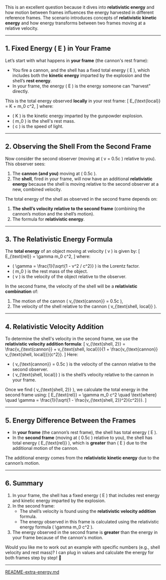 This is an excellent question because it dives into **relativistic energy** and how motion between frames influences the energy harvested in different reference frames. The scenario introduces concepts of **relativistic kinetic energy** and how energy transforms between two frames moving at a relative velocity.

---

## **1. Fixed Energy \( E \) in Your Frame**
Let’s start with what happens in **your frame** (the cannon's rest frame):
- You fire a cannon, and the shell has a fixed total energy \( E \), which includes both the **kinetic energy** imparted by the explosion and the shell’s **rest energy**.
- In your frame, the energy \( E \) is the energy someone can "harvest" directly.

This is the total energy observed **locally** in your rest frame:
\[
E_{\text{local}} = K + m_0 c^2,
\]
where:
- \( K \) is the kinetic energy imparted by the gunpowder explosion.
- \( m_0 \) is the shell's rest mass.
- \( c \) is the speed of light.

---

## **2. Observing the Shell From the Second Frame**
Now consider the second observer (moving at \( v = 0.5c \) relative to you). This observer sees:
1. The **cannon (and you)** moving at \( 0.5c \).
2. The **shell**, fired in your frame, will now have an additional **relativistic energy** because the shell is moving relative to the second observer at a new, combined velocity.

The total energy of the shell as observed in the second frame depends on:
1. **The shell’s velocity relative to the second frame** (combining the cannon’s motion and the shell’s motion).
2. The formula for **relativistic energy**.

---

## **3. The Relativistic Energy Formula**
The **total energy** of an object moving at velocity \( v \) is given by:
\[
E_{\text{rel}} = \gamma m_0 c^2,
\]
where:
- \( \gamma = \frac{1}{\sqrt{1 - v^2 / c^2}} \) is the Lorentz factor.
- \( m_0 \) is the rest mass of the object.
- \( v \) is the velocity of the object relative to the observer.

In the second frame, the velocity of the shell will be a **relativistic combination** of:
1. The motion of the cannon \( v_{\text{cannon}} = 0.5c \),
2. The velocity of the shell relative to the cannon \( v_{\text{shell, local}} \).

---

## **4. Relativistic Velocity Addition**
To determine the shell's velocity in the second frame, we use the **relativistic velocity addition formula**:
\[
v_{\text{shell, 2}} = \frac{v_{\text{cannon}} + v_{\text{shell, local}}}{1 + \frac{v_{\text{cannon}} v_{\text{shell, local}}}{c^2}}.
\]
Here:
- \( v_{\text{cannon}} = 0.5c \) is the velocity of the cannon relative to the second observer.
- \( v_{\text{shell, local}} \) is the shell’s velocity relative to the cannon in your frame.

Once we find \( v_{\text{shell, 2}} \), we calculate the total energy in the second frame using:
\[
E_{\text{rel}} = \gamma m_0 c^2 \quad \text{where} \quad \gamma = \frac{1}{\sqrt{1 - \frac{v_{\text{shell, 2}}^2}{c^2}}}.
\]

---

## **5. Energy Difference Between the Frames**
- In **your frame** (the cannon’s rest frame), the shell has total energy \( E \).
- In the **second frame** (moving at \( 0.5c \) relative to you), the shell has total energy \( E_{\text{rel}} \), which is **greater** than \( E \) due to the additional motion of the cannon.

The additional energy comes from the **relativistic kinetic energy** due to the cannon’s motion.

---

## **6. Summary**
1. In your frame, the shell has a fixed energy \( E \) that includes rest energy and kinetic energy imparted by the explosion.
2. In the second frame:
   - The shell’s velocity is found using the **relativistic velocity addition** formula.
   - The energy observed in this frame is calculated using the relativistic energy formula \( \gamma m_0 c^2 \).
3. The energy observed in the second frame is **greater** than the energy in your frame because of the cannon's motion.

Would you like me to work out an example with specific numbers (e.g., shell velocity and rest mass)? I can plug in values and calculate the energy for both frames step by step! 🚀


---

[README-extra-energy.md](https://t2m.io/mKgkCic)
